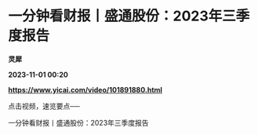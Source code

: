 # 一分钟看财报丨盛通股份：2023年三季度报告
**灵犀**

**2023-11-01 00:20**

**https://www.yicai.com/video/101891880.html**

点击视频，速览要点──

一分钟看财报丨盛通股份：2023年三季度报告
